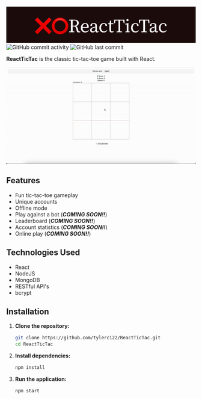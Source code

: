 ![ReactTicTac](./assets/❌⭕ReactTicTac.png)
![GitHub commit activity](https://img.shields.io/github/commit-activity/t/tylerc122/ReactTicTac)
![GitHub last commit](https://img.shields.io/github/last-commit/tylerc122/ReactTicTac)

**ReactTicTac** is the classic tic-tac-toe game built with React.

![Demo](./assets/demo.gif)

## Features
- Fun tic-tac-toe gameplay
- Unique accounts
- Offline mode
- Play against a bot (***COMING SOON!!***)
- Leaderboard (***COMING SOON!!***)
- Account statistics (***COMING SOON!!***)
- Online play (***COMING SOON!!***)


## Technologies Used
- React
- NodeJS
- MongoDB
- RESTful API's
- bcrypt

## Installation

1. **Clone the repository:**
   ```bash
   git clone https://github.com/tylerc122/ReactTicTac.git
   cd ReactTicTac
2. **Install dependencies:**
    ```bash
    npm install
3. **Run the application:**
    ```bash
    npm start
